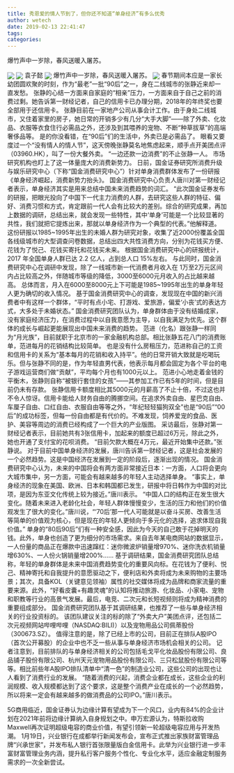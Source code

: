 ```yaml
---
title: 秀恩爱的情人节到了，但你还不知道“单身经济”有多么优秀
author: wetech
date: 2019-02-13 22:41:47
tags: 
categories: 
---
```

爆竹声中一岁除，春风送暖入屠苏。
<!-- more -->
<img align="center" border="0" src="https://imgcdn.yicai.com/uppics/images/2019/02/4762383f0d2e0cda112f57902b0b9ad1.jpg" />
<img align="center" border="0" src="https://imgcdn.yicai.com/uppics/images/2019/02/6e6536bdf0beb1d017b59afb6cfe15b3.jpg" />
袁子懿
<img align="center" border="0" src="https://imgcdn.yicai.com/uppics/images/2019/02/75bd7c95a63d009fb2c67b46a74127b4.jpg" />
爆竹声中一岁除，春风送暖入屠苏。
<img align="center" border="0" src="https://imgcdn.yicai.com/uppics/images/2019/02/2dd22e15204bbc46428a0e034ee42f8b.jpg" />
春节期间本应是一家长幼团圆欢聚的时刻，作为“最老”一批“90后”之一，身在二线城市的张静近来却一直发愁。
张静的心结一方面来自家庭的“相亲”压力，一方面来自于自己之前的消费过剩。她告诉第一财经记者，自己的信用卡已办理分期，2018年的年终奖也要全部用于还信用卡。
张静目前在一家地产公司从事会计工作。由于身处二线城市，又住着家里的房子，她日常的开销多少有几分“大手大脚”——除了外卖、化妆品、衣服等衣食住行必需品之外，还涉及到其喂养的宠物、不断“种草拔草”的高端奢侈品等。
是的你没看错，在“90后”们的生活中，外卖已是必需品了。
眼看又要度过一个“没有情人的情人节”，这天傍晚张静莫名地焦虑起来，顺手点开美团点评（03960.HK），叫了一份大餐外卖。
“一边还款一边消费”的不止张静一人。
市场研究机构也盯上了这一体量庞大的消费新势力。
日前，国金证券研究所消费升级与娱乐研究中心（下称“国金消费研究中心”）针对单身消费群体发布了一份研报《单身经济崛起，消费新势力抬头》。
国金消费研究中心负责人唐川对第一财经记者表示，单身经济其实是用来总结中国未来消费趋势的词汇。
“此次国金证券发布的研报，把眼光投向了中国下一代主力消费的人群，去研究这些人群的特征、偏好、消费习惯和方式，肯定跟前一代人会有比较大的差别。综合的研究成果，再加上数据的调研，总结出来，就会发现一些特性，其中‘单身’可能是一个比较显著的共性，我们就把它提炼出来，那就以单身经济作为一个典型的代表。”他解释道。
这份研报以1985~1995年出生的未婚人群为研究对象，收集了近2000份覆盖全国各线级城市的大型调查问卷数据，总结出四大共性消费方向，分别为花钱买方便、花钱为了悦己、花钱买寄托和花钱买未来。
根据国金消费研究中心的研报统计，2017 年全国单身人群已达 2.2 亿人，占到总人口 15%左右。
与此同时，国金消费研究中心在调研中发现，除了一线城市新一代消费者月收入在 1万至2万元区间内占比较高之外，伴随城市等级的降低，3000至6000元月收入的占比越来越高。
总体而言，月入在6000至8000元上下可能是1985~1995年出生的单身年轻人更为确切的收入情况。
基于国金消费研究中心的调查，发现现在中国的新兴消费者中有这样一个群体，“平时有点小宅、打游戏、爱旅游，偏爱‘小丧’式的表达方式，大多处于未婚状态。”
国金消费研究团队认为，单身群体由于没有结婚成家，没有家庭经济压力，在消费过程中以自我意愿为主导，以自我满足为优先。这个群体的成长与崛起更能展现出中国未来消费的趋势。
范进（化名）跟张静一样同为“月光族”，目前就职于北京市的一家金融机构总部。相比张静五花八门的消费账单，范进每月的花销结构比较简单。
也是没有什么房租压力，范进称自己的工资和信用卡的关系为“基本每月的花销和收入持平”。他的日常开销大致就是吃喝玩乐。但与张静不同的是，作为年轻直男代表，他表示每月都会固定为各个平台的电子游戏运营商们做“贡献”，平均每个月也有1000元以上。
范进小心地走着金钱的平衡木，张静则自称“被银行套住的女孩”——其参加工作已有5年的时间，但是目前仍未有存款。
张静信用卡额度相比其5000元的月薪高了不止十倍，不过这也并不令人惊讶。信用卡能给人财务自由的腾挪空间。在追求外卖自由、星巴克自由、车厘子自由、口红自由、衣服自由等等之外，“年纪轻轻猫狗双全”也是“90后”“00后”的成功标签，但每一份自由都是有代价的。不难发现，饲养爱宠的食品、医护、美容等周边的消费已经构成了一个巨大的产业版图。
采访最后，张静对第一财经记者表示，目前她共有3张信用卡，加起来的额度已超过6万元，除此之外，她也开通了支付宝的花呗消费。
“目前欠款大概在4万元，最近开始集中还款。”张静说。
对于目前中国单身经济的发展，唐川告诉第一财经记者，这是社会发展的一个必然趋势。这是中国经济在发展到一定的阶段后，逐渐出现的情况。
国金消费研究中心认为，未来的中国将会有两方面非常接近日本：一方面，人口将会更向大城市集中，另一方面，可能会有越来越多的年轻人主动选择单身。
“事实上，单身经济的现象在美国、欧洲、日本和韩国都已发生，研报中将日韩作为中国的对比项，是因为东亚文化传统上较为接近。”唐川表示。
“中国人口的结构正在发生很大变化。随着未来进入老龄化社会，年轻人群体慢慢变少，生活的压力和他们的价值观发生了很大的变化。”唐川说，“‘70后’那一代人可能就是以奋斗买房、改善生活等简单的价值观为核心，但是现在的年轻人更倾向于多元化的选择，追求体现自我价值。”
单身的“80后90后”们有一种安全感，因此为今天的自己敢于花掉明天的钱。此外，单身也创造了更为细分的市场需求。来自去年某电商网站的数据显示，一人份量的商品正在爆款中迅速蹿红：迷你微波炉销量增970%、迷你洗衣机销量增630%、一人份火锅销量增200%……
基于调研结果，国金消费研究团队总结称，年轻的单身群体是未来中国消费趋势变化的重要风向标。在花钱为了便利、悦己、精神寄托和自我提升的意愿驱动之下，便利店和外卖将成为未来购物的主要场景；其次，具备KOL（关键意见领袖）属性的社交媒体将成为品牌和商家流量的重要来源。此外，“好看皮囊+有趣灵魂”的认知将推动旅游、化妆品、小家电、宠物和职教等行业的高景气发展。最后，电竞、二次元和长短视频则将成为精神消费的重要组成部分。
国金消费研究团队基于其调研结果，也推荐了一些与单身经济相关的行业投资标的。
该团队建议关注的标的除了“外卖大户”美团点评，还包括二次元视频网站哔哩哔哩（NASDAQ:BILI)）以及宠物用品公司佩蒂股份（300673.SZ）。
值得注意的是，除了已经上市的公司，目前正在排队A股IPO（首次公开募股）的企业中也不乏一些从事与单身经济市场机会相关的公司。
记者注意到，目前排队的与单身经济相关的公司包括毛戈平化妆品股份有限公司、良品铺子股份有限公司、杭州天元宠物用品股份有限公司、三只松鼠股份有限公司等等。相比前些年A股IPO排队清单中“清一色”的制造业公司，这些公司的出现也让人看到了消费行业的发展。
“随着消费的兴起，消费企业都在成长，这些企业的利润规模、收入规模都达到了这个要求，这是整个消费产业在成长的一个必然趋势，所以将来一定会有越来越多的做消费品的公司IPO。”唐川表示。
 
 
5G商用临近，国金证券认为边缘计算有望成为下一个风口，业内有84%的企业计划在2021年前将边缘计算纳入自身规划之中。申万宏源认为，特斯拉收购Maxwell再次证明超级电容的商业价值，有望引领新一轮超级电容应用与开发热潮。
1月19日，兴业银行在成都举行新闻发布会，宣布正式推出家族财富管理品牌“兴承世家”，并发布私人银行首张限量版白金信用卡。此举为兴业银行进一步丰富财富管理业务内涵，提升私行客户服务个性化、专业化水平，适应金融定制服务需求的一次全新尝试。
